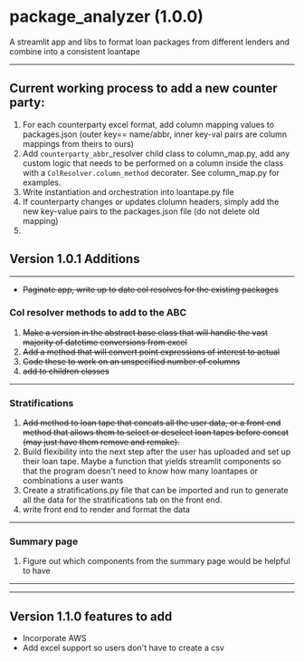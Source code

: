 # package_analyzer (1.0.0)
A streamlit app and libs to format loan packages from different lenders and combine into a consistent loantape
___
## Current working process to add a new counter party:
1. For each counterparty excel format, add column mapping values to packages.json (outer key== name/abbr, inner key-val pairs are column mappings from theirs to ours)
2. Add `counterparty_abbr`_resolver child class to column_map.py, add any custom logic that needs to be performed on a column inside the class with a `ColResolver.column_method` decorater. See column_map.py for examples.
3. Write instantiation and orchestration into loantape.py file
4. If counterparty changes or updates clolumn headers, simply add the new key-value pairs to the packages.json file (do not delete old mapping)
5. 
## Version 1.0.1 Additions
___
- ~~Paginate app, write up to date col resolves for the existing packages~~
### Col resolver methods to add to the ABC
1. ~~Make a version in the abstract base class that will handle the vast majority of datetime conversions from excel~~
2. ~~Add a method that will convert point expressions of interest to actual~~
3. ~~Code these to work on an unspecified number of columns~~
4. ~~add to children classes~~
___
### Stratifications
1. ~~Add method to loan tape that concats all the user data, or a front end method that allows them to select or deselect loan tapes before concat (may just have them remove and remake).~~
2. Build flexibility into the next step after the user has uploaded and set up their loan tape. Maybe a function that yields streamlit components so that the program doesn't need to know how many loantapes or combinations a user wants
3. Create a stratifications.py file that can be imported and run to generate all the data for the stratifications tab on the front end.
4. write front end to render and format the data
___
### Summary page
1. Figure out which components from the summary page would be helpful to have
___
___
## Version 1.1.0 features to add
- Incorporate AWS 
- Add excel support so users don't have to create a csv

